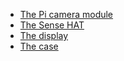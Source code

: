 - [The Pi camera module](https://projects.raspberrypi.org/en/projects/getting-started-with-picamera)
- [The Sense HAT](sensehat.md)
- [The display](display.md)
- [The case](case.md)
